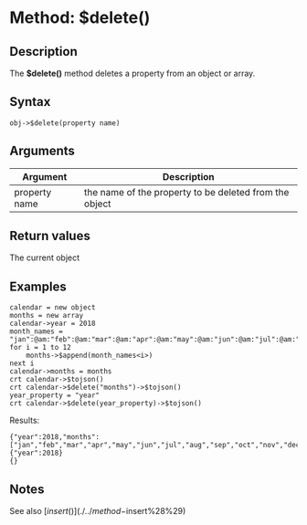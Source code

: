 # Method: $delete()

<PageHeader />

## Description

The **$delete()** method deletes a property from an object or array.

## Syntax

```
obj->$delete(property name)
```

## Arguments

| Argument | Description |
| --- | --- |
| property name | the name of the property to be deleted from the object |

## Return values

The current object

## Examples

```
calendar = new object
months = new array
calendar->year = 2018
month_names = "jan":@am:"feb":@am:"mar":@am:"apr":@am:"may":@am:"jun":@am:"jul":@am:"aug":@am:"sep":@am:"oct":@am:"nov":@am:"dec"
for i = 1 to 12
    months->$append(month_names<i>)
next i
calendar->months = months
crt calendar->$tojson()
crt calendar->$delete("months")->$tojson()
year_property = "year"
crt calendar->$delete(year_property)->$tojson()
```

Results:

```
{"year":2018,"months":["jan","feb","mar","apr","may","jun","jul","aug","sep","oct","nov","dec"]}
{"year":2018}
{}
```

## Notes

See also [$insert()](./../method-$insert%28%29)
